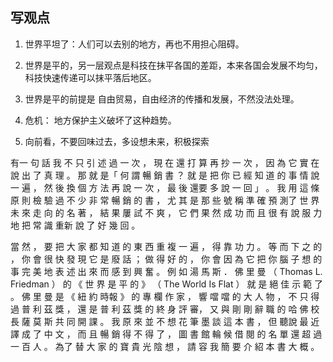 ## 写观点

1. 世界平坦了：人们可以去别的地方，再也不用担心阻碍。
2. 世界是平的，另一层观点是科技在抹平各国的差距，本来各国会发展不均匀，科技快速传递可以抹平落后地区。
3. 世界是平的前提是 自由贸易，自由经济的传播和发展，不然没法处理。
4. 危机： 地方保护主义破坏了这种趋势。

5. 向前看，不要回味过去，多设想未来，积极探索

  有一 句 話 我 不 只 引 述 過 一 次 ， 現 在 還 打 算 再 抄 一 次 ， 因 為 它 實 在 說 出 了 真 理 。 那 就 是「 何 謂 暢 銷 書 ？ 就 是 把 你 已 經 知 道 的 事 情 說 一 遍 ， 然 後 換 個 方 法 再 說 一 次 ， 最 後 還要 多 說 一 回 」 。 我 用 這 條 原 則 檢 驗 過 不 少 非 常 暢 銷 的 書 ， 尤 其 是 那 些 號 稱 準 確 預 測了 世 界 未 來 走 向 的 名 著 ， 結 果 屢 試 不 爽 ， 它 們 果 然 成 功 而 且 很 有 說 服 力 地 把 常 識 重新 說 了 好 幾 回 。

當 然 ， 要 把 大 家 都 知 道 的 東 西 重 複 一 遍 ， 得 靠 功 力 。 等 而 下 之 的 ， 你 會 很 快 發 現 它 是 廢 話 ； 做 得 好 的 ， 你 會 因 為 它 把 你 腦 子 想 的 事 完 美 地 表 述 出 來 而 感 到 興 奮 。 例 如 湯 馬 斯 ． 佛 里 曼 （ Thomas L. Friedman ） 的 《 世 界 是 平 的 》 （ The World Is Flat ） 就 是 絕 佳 示 範 了 。 佛 里 曼 是 《 紐 約 時報 》 的 專 欄 作 家 ， 響 噹 噹 的 大 人 物 ， 不 只 得 過 普 利 茲 獎 ， 還 是 普 利 茲 獎 的 終 身 評 審， 又 與 剛 剛 辭 職 的 哈 佛 校 長 薩 莫 斯 共 同 開 課 。 我 原 來 並 不 想 花 筆 墨 談 這 本 書 ， 但 聽說 最 近 譯 成 了 中 文 ， 而 且 暢 銷 得 不 得 了 ， 圖 書 館 輪 候 借 閱 的 名 單 還 超 過 一 百 人 。 為了 替 大 家 的 寶 貴 光 陰 想 ， 請 容 我 簡 要 介 紹 本 書 大 概 。